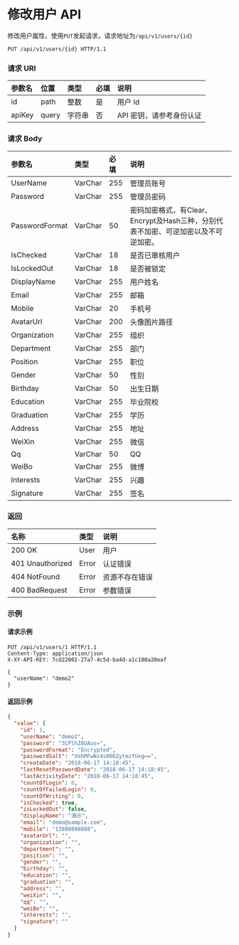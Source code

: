 # 修改用户 API

修改用户属性，使用`PUT`发起请求，请求地址为`/api/v1/users/{id}`

```
PUT /api/v1/users/{id} HTTP/1.1
```

### 请求 URI

|参数名	|位置	|类型	|必填	|说明|
| :----- | :----- | :----- | :----- | :----- |
|id	|path	|整数	|是	|用户 Id|
|apiKey|	query	|字符串|	否	|API 密钥，请参考身份认证|

### 请求 Body

|参数名	|类型	|必填	|说明|
| :----- | :----- | :----- | :----- |
|UserName	|VarChar	|255	|管理员账号|
|Password	|VarChar	|255	|管理员密码|
|PasswordFormat	|VarChar|	50	|密码加密格式，有Clear、Encrypt及Hash三种，分别代表不加密、可逆加密以及不可逆加密。|
|IsChecked	|VarChar|	18	|是否已审核用户|
|IsLockedOut	|VarChar	|18	|是否被锁定|
|DisplayName	|VarChar	|255|	用户姓名|
|Email	|VarChar	|255	|邮箱|
|Mobile	|VarChar	|20	|手机号|
|AvatarUrl	|VarChar	|200	|头像图片路径|
|Organization	|VarChar	|255	|组织|
|Department	|VarChar	|255	|部门|
|Position	|VarChar|	255	|职位|
|Gender	|VarChar	|50	|性别|
|Birthday	|VarChar	|50	|出生日期|
|Education|	VarChar	|255	|毕业院校|
|Graduation	|VarChar|	255	|学历|
|Address	|VarChar|	255|	地址|
|WeiXin	|VarChar	|255	|微信|
|Qq	|VarChar	|50	|QQ|
|WeiBo	|VarChar|	255	|微博|
|Interests	|VarChar|	255	|兴趣|
|Signature|	VarChar|	255|	签名|

### 返回

| 名称 | 类型 | 说明 |
| :----- | :----- | :----- |
|200 OK	|User	|用户|
|401 Unauthorized	|Error	|认证错误|
|404 NotFound	|Error|	资源不存在错误|
|400 BadRequest	|Error	|参数错误|

### 示例

#### 请求示例

```
PUT /api/v1/users/1 HTTP/1.1
Content-Type: application/json
X-XY-API-KEY: 7cd22002-27a7-4c5d-ba4d-a1c108a20eaf

{
  "userName": "demo2"
}
```

#### 返回示例

```json
{
  "value": {
    "id": 1,
    "userName": "demo2",
    "password": "3CPlhZ8UAus=",
    "passwordFormat": "Encrypted",
    "passwordSalt": "VohMFwNz4s006ZytezfUxg==",
    "createDate": "2018-06-17 14:18:45",
    "lastResetPasswordDate": "2018-06-17 14:18:45",
    "lastActivityDate": "2018-06-17 14:18:45",
    "countOfLogin": 0,
    "countOfFailedLogin": 0,
    "countOfWriting": 0,
    "isChecked": true,
    "isLockedOut": false,
    "displayName": "演示",
    "email": "demo@sample.com",
    "mobile": "13888888888",
    "avatarUrl": "",
    "organization": "",
    "department": "",
    "position": "",
    "gender": "",
    "birthday": "",
    "education": "",
    "graduation": "",
    "address": "",
    "weiXin": "",
    "qq": "",
    "weiBo": "",
    "interests": "",
    "signature": ""
  }
}
```